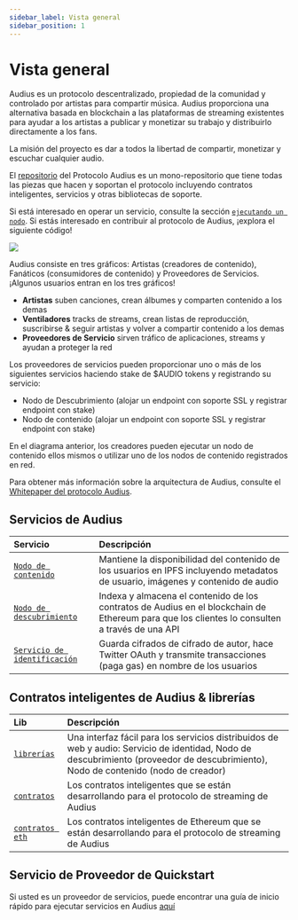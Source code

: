 ```yaml
---
sidebar_label: Vista general
sidebar_position: 1
---
```


# Vista general

Audius es un protocolo descentralizado, propiedad de la comunidad y controlado por artistas para compartir música. Audius proporciona una alternativa basada en blockchain a las plataformas de streaming existentes para ayudar a los artistas a publicar y monetizar su trabajo y distribuirlo directamente a los fans.

La misión del proyecto es dar a todos la libertad de compartir, monetizar y escuchar cualquier audio.

El [repositorio](https://github.com/AudiusProject/audius-protocol) del Protocolo Audius es un mono-repositorio que tiene todas las piezas que hacen y soportan el protocolo incluyendo contratos inteligentes, servicios y otras bibliotecas de soporte.

Si está interesado en operar un servicio, consulte la sección [`ejecutando un nodo`](../token/running-a-node/introduction.md). Si estás interesado en contribuir al protocolo de Audius, ¡explora el siguiente código!

![](/img/architecture.png)

Audius consiste en tres gráficos: Artistas (creadores de contenido), Fanáticos (consumidores de contenido) y Proveedores de Servicios. ¡Algunos usuarios entran en los tres gráficos!

* **Artistas** suben canciones, crean álbumes y comparten contenido a los demas
* **Ventiladores** tracks de streams, crean listas de reproducción, suscribirse & seguir artistas y volver a compartir contenido a los demas
* **Proveedores de Servicio** sirven tráfico de aplicaciones, streams y ayudan a proteger la red

Los proveedores de servicios pueden proporcionar uno o más de los siguientes servicios haciendo stake de $AUDIO tokens y registrando su servicio:

* Nodo de Descubrimiento \(alojar un endpoint con soporte SSL y registrar endpoint con stake\)
* Nodo de contenido \(alojar un endpoint con soporte SSL y registrar endpoint con stake\)

En el diagrama anterior, los creadores pueden ejecutar un nodo de contenido ellos mismos o utilizar uno de los nodos de contenido registrados en red.

Para obtener más información sobre la arquitectura de Audius, consulte el [Whitepaper del protocolo Audius](whitepaper.md).

## Servicios de Audius

| Servicio                                                                                                      | Descripción                                                                                                                                   |
|:------------------------------------------------------------------------------------------------------------- |:--------------------------------------------------------------------------------------------------------------------------------------------- |
| [`Nodo de contenido`](https://github.com/AudiusProject/audius-protocol/tree/master/creator-node)              | Mantiene la disponibilidad del contenido de los usuarios en IPFS incluyendo metadatos de usuario, imágenes y contenido de audio               |
| [`Nodo de descubrimiento`](https://github.com/AudiusProject/audius-protocol/tree/master/discovery-provider)   | Indexa y almacena el contenido de los contratos de Audius en el blockchain de Ethereum para que los clientes lo consulten a través de una API |
| [`Servicio de identificación`](https://github.com/AudiusProject/audius-protocol/tree/master/identity-service) | Guarda cifrados de cifrado de autor, hace Twitter OAuth y transmite transacciones (paga gas) en nombre de los usuarios                        |

## Contratos inteligentes de Audius & librerías

| Lib                                                                                           | Descripción                                                                                                                                                                                 |
|:--------------------------------------------------------------------------------------------- |:------------------------------------------------------------------------------------------------------------------------------------------------------------------------------------------- |
| [`librerías`](https://github.com/AudiusProject/audius-protocol/tree/master/libs)              | Una interfaz fácil para los servicios distribuidos de web y audio: Servicio de identidad, Nodo de descubrimiento \(proveedor de descubrimiento\), Nodo de contenido \(nodo de creador\) |
| [`contratos`](https://github.com/AudiusProject/audius-protocol/tree/master/contracts)         | Los contratos inteligentes que se están desarrollando para el protocolo de streaming de Audius                                                                                              |
| [`contratos eth`](https://github.com/AudiusProject/audius-protocol/tree/master/eth-contracts) | Los contratos inteligentes de Ethereum que se están desarrollando para el protocolo de streaming de Audius                                                                                  |

## Servicio de Proveedor de Quickstart

Si usted es un proveedor de servicios, puede encontrar una guía de inicio rápido para ejecutar servicios en Audius [aquí](../token/running-a-node/introduction.md)
